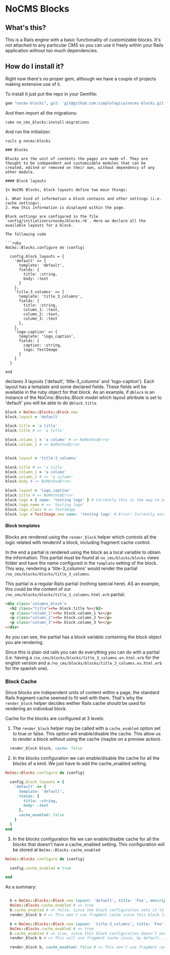 # NoCMS Blocks

## What's this?

This is a Rails engine with a basic functionality of customizable blocks. It's not attached to any particular CMS so you can use it freely within your Rails application without too much dependencies.

## How do I install it?

Right now there's no proper gem, although we have a couple of projects making extensive use of it.

To install it just put the repo in your Gemfile:

```ruby
gem "nocms-blocks", git: 'git@github.com:simplelogica/nocms-blocks.git'
```

And then import all the migrations:

```
rake no_cms_blocks:install:migrations
```

And run the initializer:

```
rails g nocms:blocks

### Blocks

Blocks are the unit of contents the pages are made of. They are thought to be independent and customizable modules that can be created, edited or removed on their own, without dependency of any other module.

#### Block layouts

In NoCMS Blocks, block layouts define two main things:

1. What kind of information a block contains and other settings (i.e. cache settings).
2. How this information is displayed within the page.

Block settings are configured in the file `config/initializers/nocms/blocks.rb`. Here we declare all the available layouts for a block.

The following code

```ruby
NoCms::Blocks.configure do |config|

  config.block_layouts = {
    'default' => {
      template: 'default',
      fields: {
        title: :string,
        body: :text
      }
    },
    'title-3_columns' => {
      template: 'title_3_columns',
      fields: {
        title: :string,
        column_1: :text,
        column_2: :text,
        column_3: :text
      },
    },
    'logo-caption' => {
      template: 'logo_caption',
      fields: {
        caption: :string,
        logo: TestImage
      }
    }
  }

end
```

declares 3 layouts ('default', 'title-3_columns' and 'logo-caption'). Each layout has a template and some declared fields. These fields will be available in the ruby object for that block. As an example, if `@block` is an instance of the NoCms::Blocks::Block model which layout attribute is set to 'default' you will be able to do `@block.title`

```ruby
block = NoCms::Blocks::Block.new
block.layout = 'default'

block.title = 'a title'
block.title # => 'a title'

block.column_1 = 'a column' # => NoMethodError
block.column_1 # => NoMethodError


block.layout = 'title-3_columns'

block.title # => 'a title'
block.column_1 = 'a column'
block.column_1 # => 'a column'
block.body # => NoMethodError

block.layout = 'logo_caption'
block.title # => NoMethodError
block.logo = { name: 'testing logo' } # Currently this is the way to assign objects
block.logo.name # => 'testing logo'
block.logo.class # => TestImage
block.logo = TestImage.new name: 'testing logo' # Error! Currently assigning the object is not allowed :(
```

#### Block templates

Blocks are rendered using the `render_block` helper which controls all the logic related with renderinf a block, including fragment cache control.

In the end a partial is rendered using the block as a local variable to obtain the information. This partial must be found at `no_cms/blocks/blocks` views folder and have the name configured in the `template` setting of the block. This way, rendering a 'title-3_columns' would render the partial `/no_cms/blocks/blocks/title_3_columns`.

This partial is a regular Rails partial (nothing special here). AS an example, this could be the content of our  `/no_cms/blocks/blocks/title_3_columns.html.erb` partial:

```html
<div class='columns_block'>
  <h2 class="title"><%= block.title %></h2>
  <p class="column_1"><%= block.column_1 %></p>
  <p class="column_2"><%= block.column_2 %></p>
  <p class="column_3"><%= block.column_3 %></p>
</div>
```

As you can see, the partial has a block variable containing the block object you are rendering.

Since this is plain old rails you can do everything you can do with a partial (i.e. having a `/no_cms/blocks/blocks/title_3_columns.en.html.erb` for the english version and a `/no_cms/blocks/blocks/title_3_columns.es.html.erb` for the spanish one).

### Block Cache

Since blocks are independent units of content within a page, the standard Rails fragment cache seemed to fit well with them. That's why the `render_block` helper decides wether Rails cache should be used for rendering an individual block.

Cache for the blocks are configured at 3 levels:

1. The `render_block` helper may be called with a `cache_enabled` option set to true or false. This option will enable/disable the cache. This allow us to render a block without using the cache (maybe on a preview action).

  ```ruby
    render_block block, cache: false
  ```

2. In the blocks configuration we can enable/disable the cache for all the blocks of a kind. We just have to add the cache_enabled setting.

  ```ruby
  NoCms::Blocks.configure do |config|

    config.block_layouts = {
      'default' => {
        template: 'default',
        fields: {
          title: :string,
          body: :text
        },
        cache_enabled: false
      }
    }
  end
  ```

3. In the blocks configuration file we can enable/disable cache for all the blocks that doesn't have a cache_enabled setting. This configuration will be stored at `NoCms::Blocks.cache_enabled`

  ```ruby
  NoCms::Blocks.configure do |config|

    config.cache_enabled = true

  end
  ```

As a summary:

```ruby

  b = NoCms::Blocks::Block.new layout: 'default', title: 'Foo', description: 'Bar'
  NoCms::Blocks.cache_enabled # => true
  b.cache_enabled # => false, since the block configuration sets it to false
  render_block b # => This won't use fragment cache since this block layout have cache disabled

  b = NoCms::Blocks::Block.new layout: 'title-3_columns', title: 'Foo', description: 'Bar'
  NoCms::Blocks.cache_enabled # => true
  b.cache_enabled # => true, since this block configuration doesn't override NoCms::Block.cache_enabled
  render_block b # => This will use fragment cache since, by default, it's enabled for all blocks

  render_block b, cache_enabled: false # => This won't use fragment cache as the option in the helper overrides the block configuration

```
